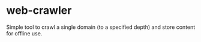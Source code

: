 web-crawler
===========

Simple tool to crawl a single domain (to a specified depth) and store content for offline use.